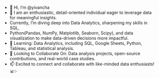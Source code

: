 - 👋 Hi, I’m @yivancha
- 👀 I am an enthusiastic, detail-oriented individual eager to leverage data for meaningful insights.
- Currently, I’m diving deep into Data Analytics, sharpening my skills in SQL,
- Python(Pandas, NumPy, Matplotlib, Seaborn, Scipy), and data visualization to make data-driven decisions more impactful.
- 🌱 Learning: Data Analytics, including SQL, Google Sheets, Python, Tableau, and statistical analysis.
- 💞️ Looking to Collaborate On: Data analysis projects, open-source contributions, and real-world case studies.
- 📫 Excited to connect and collaborate with like-minded data enthusiasts! 📊✨
<!---
yivancha/yivancha is a ✨ special ✨ repository because its `README.md` (this file) appears on your GitHub profile.
You can click the Preview link to take a look at your changes.
--->
